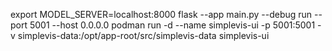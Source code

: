 export MODEL_SERVER=localhost:8000
flask --app main.py --debug run --port 5001 --host 0.0.0.0
podman run -d --name simplevis-ui -p 5001:5001 -v simplevis-data:/opt/app-root/src/simplevis-data simplevis-ui